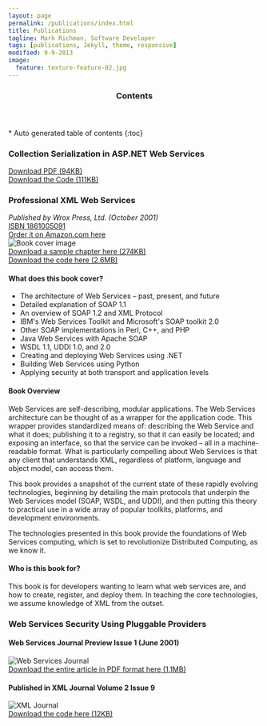```yaml
---
layout: page
permalink: /publications/index.html
title: Publications
tagline: Mark Richman, Software Developer
tags: [publications, Jekyll, theme, responsive]
modified: 9-9-2013
image:
  feature: texture-feature-02.jpg
---
```


<section id="table-of-contents" class="toc">
<header>
<h3>Contents</h3>
</header>
<div id="drawer" markdown="1">
*  Auto generated table of contents
{:toc}
</div>
</section>

### Collection Serialization in ASP.NET Web Services

[Download PDF (94KB)](Collections.pdf)  
[Download the Code (111KB)](Collections.zip)

### Professional XML Web Services

_Published by Wrox Press, Ltd. (October 2001)_  
[ISBN 1861005091](http://www.amazon.com/exec/obidos/ASIN/1861005091/")  
[Order it on Amazon.com here](http://www.amazon.com/exec/obidos/ASIN/1861005091/")  
![Book cover image](http://ecx.images-amazon.com/images/I/51MT6Z8Q10L._SX258_BO1,204,203,200_.jpg "Professional XML Web Services")  
[Download a sample chapter here (274KB)](5091_Chap14.pdf)  
[Download the code here (2.6MB)](5091.zip)  

#### What does this book cover?

* The architecture of Web Services – past, present, and future
* Detailed explanation of SOAP 1.1
* An overview of SOAP 1.2 and XML Protocol
* IBM's Web Services Toolkit and Microsoft's SOAP toolkit 2.0
* Other SOAP implementations in Perl, C++, and PHP
* Java Web Services with Apache SOAP
* WSDL 1.1, UDDI 1.0, and 2.0
* Creating and deploying Web Services using .NET
* Building Web Services using Python
* Applying security at both transport and application levels

#### Book Overview

Web Services are self-describing, modular applications. The Web Services architecture can be thought of as a wrapper for the application code. This wrapper provides standardized means of: describing the Web Service and what it does; publishing it to a registry, so that it can easily be located; and exposing an interface, so that the service can be invoked – all in a machine-readable format. What is particularly compelling about Web Services is that any client that understands XML, regardless of platform, language and object model, can access them.  

This book provides a snapshot of the current state of these rapidly evolving technologies, beginning by detailing the main protocols that underpin the Web Services model (SOAP, WSDL, and UDDI), and then putting this theory to practical use in a wide array of popular toolkits, platforms, and development environments.  

The technologies presented in this book provide the foundations of Web Services computing, which is set to revolutionize Distributed Computing, as we know it.

#### Who is this book for?

This book is for developers wanting to learn what web services are, and how to create, register, and deploy them. In teaching the core technologies, we assume knowledge of XML from the outset.

### Web Services Security Using Pluggable Providers

#### Web Services Journal Preview Issue 1 (June 2001)
![Web Services Journal](http://www.markrichman.com/wp-content/uploads/2010/05/0100.jpg)  
[Download the entire article in PDF format here (1.1MB)](http://www.markrichman.com/wp-content/uploads/2010/01/xmljournal29.pdf)

#### Published in XML Journal Volume 2 Issue 9
![XML Journal](http://www.markrichman.com/wp-content/uploads/2010/05/xml2001-09s.jpg)  
[Download the code here (12KB)](0209.zip)